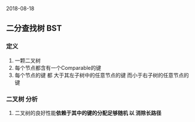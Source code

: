 2018-08-18

## 二分查找树 BST

### 定义
1. 一颗二叉树
2. 每个节点都含有一个Comparable的键
3. 每个节点的键 都 大于其左子树中的任意节点的键 而小于右子树的任意节点的键

### 二叉树 分析
1. 二叉树的良好性能**依赖于其中的键的分配足够随机 以 消除长路径**